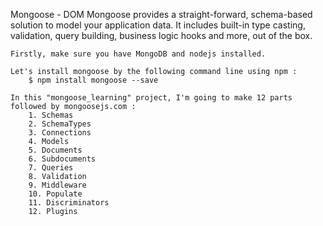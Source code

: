 Mongoose - DOM
    Mongoose provides a straight-forward, schema-based solution to model your application data. It includes built-in type casting, validation, query building, business logic hooks and more, out of the box.

    Firstly, make sure you have MongoDB and nodejs installed.

    Let's install mongoose by the following command line using npm :
        $ npm install mongoose --save

    In this "mongoose_learning" project, I'm going to make 12 parts followed by mongoosejs.com :
        1. Schemas
        2. SchemaTypes
        3. Connections
        4. Models
        5. Documents
        6. Subdocuments
        7. Queries
        8. Validation
        9. Middleware
        10. Populate
        11. Discriminators
        12. Plugins